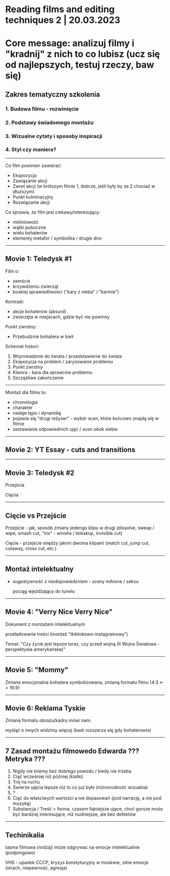 # Reading films and editing techniques 2 | 20.03.2023

# Core message: analizuj filmy i "kradnij" z nich to co lubisz (ucz się od najlepszych, testuj rzeczy, baw się)

## Zakres tematyczny szkolenia

### 1. Budowa filmu - rozwinięcie

### 2. Podstawy świadomego montażu

### 3. Wizualne cytaty i sposoby inspiracji

### 4. Styl czy maniera?

---

Co film powinien zawierać:

* Ekspozycja
* Zawiązanie akcji
* Zwrot akcji (w krótszym filmie 1, dobrze, jeśli były by ze 2 chociaż w dłuższym)
* Punkt kulminacyjny
* Rozwiązanie akcji

Co sprawia, że film jest ciekawy/interesujący:

* nieliniowość
* wątki poboczne
* wielu bohaterów
* elementy metafor / symbolika / drugie dno

---

## Movie 1: Teledysk #1

Film o:

* zemście
* krzywdzeniu zwierząt
* boskiej sprawiedliwości ("kary z nieba" / "karmie")

Kontrast:

* akcje bohaterów (absurd)
* zwierzęta w miejscach, gdzie być nie powinny

Punkt zwrotny:

* Przebudznie bohatera w bieli

Schemat histori:

1. Wrprowadznie do świata / przedstawienie do świata
2. Ekspozycja na problem / zarysowanie problemu
3. Punkt zwrotny
4. Klamra - kara dla sprawców problemu
5. Szczęśliwe zakończenie

---

Montaż dla filmu to:

* chronologia
* charakter
* nadaje tępo i dynamikę
* pojawia się "drugi reżyser" - wybór scen, które końcowo znajdą się w filmie
* zestawianie odpowiednich ujęć / scen obok siebie

---

## Movie 2: YT Essay - cuts and transitions

---

## Movie 3: Teledysk #2

Przejścia

Cięcia

---

## Cięcie vs Przejście

Przejście - jak, sposób zmiany jedengo klipu w drugi (dissolve, sweap / wipe, smash cut, "iris" - winieta / teleskop, invisible cut)

Cięcie - przejście między jakimi dwoma klipami (match cut, jump cut, cutaway, cross cut, etc.)

---

## Montaż intelektualny

* sugestywność z niedopowiedzniem - sceny miłosne / seksu

    pociąg wjeżdżający do tunelu

---

## Movie 4: "Verry Nice Verry Nice"

Dokument z montażem intelektualnym

przeładowanie treści (montaż "tkiktokowo-instagramowy")

Temat: "Czy życie jest lepsze teraz, czy przed wojną (II Wojna Światowa - perspektywa amerykańska)"

---

## Movie 5: "Mommy"

Zmiana emocjonalna bohatera symbolizowana, zmianą formatu filmu (4:3 <-> 16:9)

---

## Movie 6: Reklama Tyskie

Zmiana formatu obrazu/kadru mówi nam:

myśląć o innych widzimy więcej (kadr rozszerza się gdy bohaterowie)

---

## 7 Zasad montażu filmowedo Edwarda ??? Metryka ???

1. Nigdy nie tniemy bez dobrego powodu / kiedy nie trzeba
2. Ciąć wcześniej niż później (klatki)
3. Tnij na ruchu
4. Świerze ujęcia lepsze niż to co już było (różnorodność wizualna)
5. ?
6. Ciąć do właściwych wartości a nie dopasowań (pod narrację, a nie pod muzykę)
7. Substancja / Treść > forma, czasem fajniejsze ujęce, choć gorsze może być bardziej interesujące, niż nudniejsze, ale bez defektów

---

## Techinikalia

taśma filmowa (rodzaj) może odgrywac na emocje intelektualnie (podprogowo)

VHS - upadek CCCP, kryzys konstytucyjny w moskwie, silne emocje (strach, niepewność, agresja)